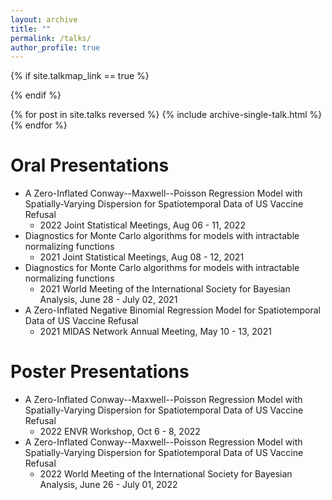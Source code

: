 ```yaml
---
layout: archive
title: ""
permalink: /talks/
author_profile: true
---
```


{% if site.talkmap_link == true %}

{% endif %}

{% for post in site.talks reversed %}
  {% include archive-single-talk.html %}
{% endfor %}

Oral Presentations
======
* A Zero-Inflated Conway--Maxwell--Poisson Regression Model with Spatially-Varying Dispersion for Spatiotemporal Data of US Vaccine Refusal
  - 2022 Joint Statistical Meetings, Aug 06 - 11, 2022
* Diagnostics for Monte Carlo algorithms for models with intractable normalizing functions
  - 2021 Joint Statistical Meetings, Aug 08 - 12, 2021
* Diagnostics for Monte Carlo algorithms for models with intractable normalizing functions
  - 2021 World Meeting of the International Society for Bayesian Analysis, June 28 - July 02, 2021
* A Zero-Inflated Negative Binomial Regression Model for Spatiotemporal Data of US Vaccine Refusal
  - 2021 MIDAS Network Annual Meeting, May 10 - 13, 2021

Poster Presentations
======
* A Zero-Inflated Conway--Maxwell--Poisson Regression Model with Spatially-Varying Dispersion for Spatiotemporal Data of US Vaccine Refusal
  - 2022 ENVR Workshop, Oct 6 - 8, 2022
* A Zero-Inflated Conway--Maxwell--Poisson Regression Model with Spatially-Varying Dispersion for Spatiotemporal Data of US Vaccine Refusal
  - 2022 World Meeting of the International Society for Bayesian Analysis, June 26 - July 01, 2022
